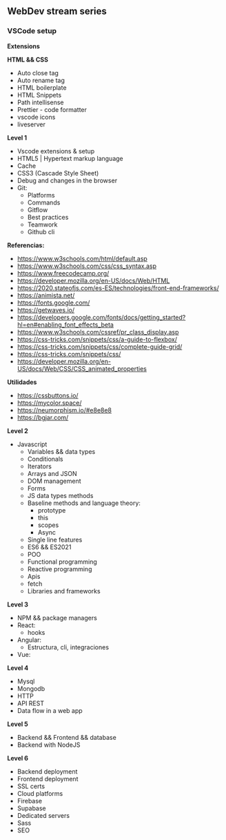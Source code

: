 ## WebDev stream series

### VSCode setup

**Extensions**

**HTML && CSS**

- Auto close tag
- Auto rename tag
- HTML boilerplate
- HTML Snippets
- Path intellisense
- Prettier - code formatter
- vscode icons
- liveserver

**Level 1**

- Vscode extensions & setup
- HTML5 | Hypertext markup language
- Cache
- CSS3 (Cascade Style Sheet)
- Debug and changes in the browser
- Git:
  - Platforms
  - Commands
  - Gitflow
  - Best practices
  - Teamwork
  - Github cli

**Referencias:**

- https://www.w3schools.com/html/default.asp
- https://www.w3schools.com/css/css_syntax.asp
- https://www.freecodecamp.org/
- https://developer.mozilla.org/en-US/docs/Web/HTML
- https://2020.stateofjs.com/es-ES/technologies/front-end-frameworks/
- https://animista.net/
- https://fonts.google.com/
- https://getwaves.io/
- https://developers.google.com/fonts/docs/getting_started?hl=en#enabling_font_effects_beta
- https://www.w3schools.com/cssref/pr_class_display.asp
- https://css-tricks.com/snippets/css/a-guide-to-flexbox/
- https://css-tricks.com/snippets/css/complete-guide-grid/
- https://css-tricks.com/snippets/css/
- https://developer.mozilla.org/en-US/docs/Web/CSS/CSS_animated_properties

**Utilidades**

- https://cssbuttons.io/
- https://mycolor.space/
- https://neumorphism.io/#e8e8e8
- https://bgjar.com/

**Level 2**

- Javascript
  - Variables && data types
  - Conditionals
  - Iterators
  - Arrays and JSON
  - DOM management
  - Forms
  - JS data types methods
  - Baseline methods and language theory:
    - prototype
    - this
    - scopes
    - Async
  - Single line features
  - ES6 && ES2021
  - POO
  - Functional programming
  - Reactive programming
  - Apis
  - fetch
  - Libraries and frameworks

**Level 3**

- NPM && package managers
- React:
  - hooks
- Angular:
  - Estructura, cli, integraciones
- Vue:

**Level 4**

- Mysql
- Mongodb
- HTTP
- API REST
- Data flow in a web app

**Level 5**

- Backend && Frontend && database
- Backend with NodeJS

**Level 6**

- Backend deployment
- Frontend deployment
- SSL certs
- Cloud platforms
- Firebase
- Supabase
- Dedicated servers
- Sass
- SEO
